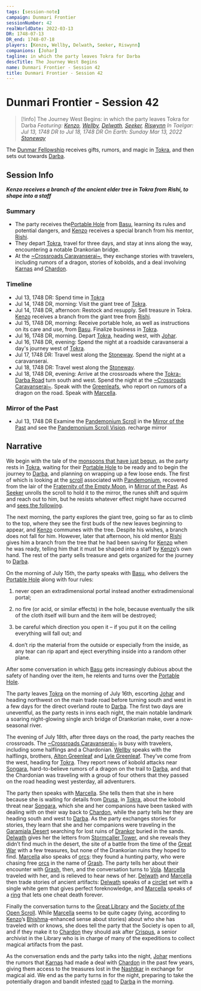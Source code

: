 ```yaml
---
tags: [session-note]
campaign: Dunmari Frontier
sessionNumber: 42
realWorldDate: 2022-03-13
DR: 1748-07-13
DR_end: 1748-07-18
players: [Kenzo, Wellby, Delwath, Seeker, Riswynn]
companions: [Johar]
tagline: in which the party leaves Tokra for Darba
descTitle: The Journey West Begins
name: Dunmari Frontier - Session 42
title: Dunmari Frontier - Session 42
---
```

# Dunmari Frontier - Session 42

>[!info] The Journey West Begins: in which the party leaves Tokra for Darba
> *Featuring: [Kenzo](<../../../people/pcs/dunmar-fellowship/kenzo.md>), [Wellby](<../../../people/pcs/dunmar-fellowship/wellby.md>), [Delwath](<../../../people/pcs/dunmar-fellowship/delwath.md>), [Seeker](<../../../people/pcs/dunmar-fellowship/seeker.md>), [Riswynn](<../../../people/pcs/dunmar-fellowship/riswynn.md>)*
> *In Taelgar: Jul 13, 1748 DR to Jul 18, 1748 DR*
> *On Earth: Sunday Mar 13, 2022*
> *[Stoneway](<../../../gazetteer/greater-dunmar/roads/stoneway.md>)*

The [Dunmar Fellowship](<../../../people/pcs/dunmar-fellowship/dunmar-fellowship.md>) receives gifts, rumors, and magic in [Tokra](<../../../gazetteer/greater-dunmar/realms/dunmar/central-dunmar/tokra/tokra.md>), and then sets out towards [Darba](<../../../gazetteer/greater-dunmar/realms/dunmar/coastal-dunmar/darba/darba.md>).
## Session Info

***Kenzo receives a branch of the ancient elder tree in Tokra from Rishi, to shape into a staff***
### Summary
- The party receives the[Portable Hole](<../treasure/portable-hole.md>) from [Basu](<../../../people/dunmari/basu.md>), learning its rules and potential dangers, and [Kenzo](<../../../people/pcs/dunmar-fellowship/kenzo.md>) receives a special branch from his mentor, [Rishi](<../../../people/dunmari/rishi.md>).
- They depart [Tokra](<../../../gazetteer/greater-dunmar/realms/dunmar/central-dunmar/tokra/tokra.md>), travel for three days, and stay at inns along the way, encountering a notable Drankorian bridge.
- At the [~Crossroads Caravanserai~](<../../../gazetteer/greater-dunmar/realms/dunmar/central-dunmar/crossroads-caravanserai.md>), they exchange stories with travelers, including rumors of a dragon, stories of kobolds, and a deal involving [Karnas](<../../../people/dunmari/nayan-karnas.md>) and [Chardon](<../../../gazetteer/west-coast/chardonian-empire/chardon/chardon.md>).

### Timeline
- Jul 13, 1748 DR: Spend time in [Tokra](<../../../gazetteer/greater-dunmar/realms/dunmar/central-dunmar/tokra/tokra.md>)
- Jul 14, 1748 DR, morning: Visit the giant tree of [Tokra](<../../../gazetteer/greater-dunmar/realms/dunmar/central-dunmar/tokra/tokra.md>).
- Jul 14, 1748 DR, afternoon: Restock and resupply. Sell treasure in Tokra. [Kenzo](<../../../people/pcs/dunmar-fellowship/kenzo.md>) receives a branch from the giant tree from [Rishi](<../../../people/dunmari/rishi.md>).
- Jul 15, 1748 DR, morning: Receive portable hole, as well as instructions on its care and use, from [Basu](<../../../people/dunmari/basu.md>). Finalize business in [Tokra](<../../../gazetteer/greater-dunmar/realms/dunmar/central-dunmar/tokra/tokra.md>). 
- Jul 16, 1748 DR, morning. Depart [Tokra](<../../../gazetteer/greater-dunmar/realms/dunmar/central-dunmar/tokra/tokra.md>), heading west, with [Johar](<../../../people/dunmari/johar.md>). 
- Jul 16, 1748 DR, evening: Spend the night at a roadside caravanserai a day's journey west of [Tokra](<../../../gazetteer/greater-dunmar/realms/dunmar/central-dunmar/tokra/tokra.md>).
- Jul 17, 1748 DR: Travel west along the [Stoneway](<../../../gazetteer/greater-dunmar/roads/stoneway.md>). Spend the night at a caravanserai.
- Jul 18, 1748 DR: Travel west along the [Stoneway](<../../../gazetteer/greater-dunmar/roads/stoneway.md>).
- Jul 18, 1748 DR, evening: Arrive at the crossroads where the [Tokra-Darba Road](<../../../gazetteer/greater-dunmar/roads/tokra-darba-road.md>) turn south and west.  Spend the night at the [~Crossroads Caravanserai~](<../../../gazetteer/greater-dunmar/realms/dunmar/central-dunmar/crossroads-caravanserai.md>). Speak with the [Greenleafs](<../../../groups/halfling-families/greenleafs.md>), who report on rumors of a dragon on the road. Speak with [Marcella](<../../../people/chardonians/marcella.md>). 

### Mirror of the Past
- Jul 13, 1748 DR Examine the [Pandemonium Scroll](<../treasure/pandemonium-scroll.md>) in the [Mirror of the Past](<../treasure/mirror-of-the-past.md>) and see the [Pandemonium Scroll Vision](<../mirror-visions/pandemonium-scroll-vision.md>). recharge mirror


## Narrative
We begin with the tale of the [monsoons that have just begun](<../tales-and-stories/the-dunmari-monsoon.md>), as the party rests in [Tokra](<../../../gazetteer/greater-dunmar/realms/dunmar/central-dunmar/tokra/tokra.md>), waiting for their [Portable Hole](<../treasure/portable-hole.md>) to be ready and to begin the journey to [Darba](<../../../gazetteer/greater-dunmar/realms/dunmar/coastal-dunmar/darba/darba.md>), and planning on wrapping up a few loose ends. The first of which is looking at the [scroll](<../treasure/pandemonium-scroll.md>) associated with [Pandemonium](<../../../cosmology/multiverse/spiritual-realms/other-realms/pandemonium.md>), recovered from the lair of the [Fraternity of the Empty Moon](<../../../groups/fraternity-of-the-empty-moon.md>), in [Mirror of the Past](<../treasure/mirror-of-the-past.md>). As [Seeker](<../../../people/pcs/dunmar-fellowship/seeker.md>) unrolls the scroll to hold it to the mirror, the runes shift and squirm and reach out to him, but he resists whatever effect might have occurred and [sees the following](<../mirror-visions/pandemonium-scroll-vision.md>).

The next morning, the party explores the giant tree, going so far as to climb to the top, where they see the first buds of the new leaves beginning to appear, and [Kenzo](<../../../people/pcs/dunmar-fellowship/kenzo.md>) communes with the tree. Despite his wishes, a branch does not fall for him. However, later that afternoon, his old mentor [Rishi](<../../../people/dunmari/rishi.md>) gives him a branch from the tree that he had been saving for [Kenzo](<../../../people/pcs/dunmar-fellowship/kenzo.md>) when he was ready, telling him that it must be shaped into a staff by [Kenzo](<../../../people/pcs/dunmar-fellowship/kenzo.md>)’s own hand. The rest of the party sells treasure and gets organized for the journey to [Darba](<../../../gazetteer/greater-dunmar/realms/dunmar/coastal-dunmar/darba/darba.md>).

On the morning of July 15th, the party speaks with [Basu](<../../../people/dunmari/basu.md>), who delivers the [Portable Hole](<../treasure/portable-hole.md>) along with four rules: 

1) never open an extradimensional portal instead another extradimensional portal; 

2) no fire (or acid, or similar effects) in the hole, because eventually the silk of the cloth itself will burn and the item will be destroyed; 

3) be careful which direction you open it – if you put it on the ceiling everything will fall out; and 

4) don’t rip the material from the outside or especially from the inside, as any tear can rip apart and eject everything inside into a random other plane. 

After some conversation in which [Basu](<../../../people/dunmari/basu.md>) gets increasingly dubious about the safety of handing over the item, he relents and turns over the [Portable Hole](<../treasure/portable-hole.md>). 

The party leaves [Tokra](<../../../gazetteer/greater-dunmar/realms/dunmar/central-dunmar/tokra/tokra.md>) on the morning of July 16th, escorting [Johar](<../../../people/dunmari/johar.md>) and heading northwest on the main trade road before turning south and west in a few days for the direct overland route to [Darba](<../../../gazetteer/greater-dunmar/realms/dunmar/coastal-dunmar/darba/darba.md>). The first two days are uneventful, as the party rests in inns each night, the main notable landmark a soaring night-glowing single arch bridge of Drankorian make, over a now-seasonal river.

The evening of July 18th, after three days on the road, the party reaches the crossroads. The [~Crossroads Caravanserai~](<../../../gazetteer/greater-dunmar/realms/dunmar/central-dunmar/crossroads-caravanserai.md>) is busy with travelers, including some halflings and a Chardonian. [Wellby](<../../../people/pcs/dunmar-fellowship/wellby.md>) speaks with the halflings, brothers, [Alton Greenleaf](<../../../people/halflings/alton-greenleaf.md>) and [Lyle Greenleaf](<../../../people/halflings/lyle-greenleaf.md>). They’ve come from the west, heading for [Tokra](<../../../gazetteer/greater-dunmar/realms/dunmar/central-dunmar/tokra/tokra.md>). They report news of kobold attacks near [Songara](<../../../gazetteer/greater-dunmar/realms/dunmar/central-dunmar/songara.md>), hard-to-believe rumors of a dragon on the trail to [Darba](<../../../gazetteer/greater-dunmar/realms/dunmar/coastal-dunmar/darba/darba.md>), and that the Chardonian was traveling with a group of four others that they passed on the road heading west yesterday, all adventurers.

The party then speaks with [Marcella](<../../../people/chardonians/marcella.md>). She tells them that she in here because she is waiting for details from [Drusa](<../../../people/chardonians/drusa.md>), in [Tokra](<../../../gazetteer/greater-dunmar/realms/dunmar/central-dunmar/tokra/tokra.md>), about the kobold threat near [Songara](<../../../gazetteer/greater-dunmar/realms/dunmar/central-dunmar/songara.md>), which she and her companions have been tasked with dealing with on their way back to [Chardon](<../../../gazetteer/west-coast/chardonian-empire/chardon/chardon.md>), while the party tells her they are heading south and west to [Darba](<../../../gazetteer/greater-dunmar/realms/dunmar/coastal-dunmar/darba/darba.md>). As the party exchanges stories for stories, they learn that she and her companions were traveling in the [Garamjala Desert](<../../../gazetteer/greater-dunmar/garamjala-plateau/garamjala-desert.md>) searching for lost ruins of [Drankor](<../../../history/drankorian-era/drankor.md>) buried in the sands. [Delwath](<../../../people/pcs/dunmar-fellowship/delwath.md>) gives her the letters from [Stormcaller Tower](<../../../gazetteer/greater-dunmar/dunmari-basin/stormcaller-tower.md>), and she reveals they didn’t find much in the desert, the site of a battle from the time of the [Great War](<../../../events/1500s/great-war.md>) with a few treasures, but none of the Drankorian ruins they hoped to find. [Marcella](<../../../people/chardonians/marcella.md>) also speaks of [orcs](<../../../species/children-of-the-embodied-gods/orcs/orcs.md>): they found a hunting party, who were chasing free [orcs](<../../../species/children-of-the-embodied-gods/orcs/orcs.md>) in the name of [Grash](<../../../people/other-nonhumans/grash.md>). The party tells her about their encounter with [Grash](<../../../people/other-nonhumans/grash.md>), then, and the conversation turns to [Vola](<../../../people/chardonians/vola.md>). [Marcella](<../../../people/chardonians/marcella.md>) traveled with her, and is relieved to hear news of her. [Delwath](<../../../people/pcs/dunmar-fellowship/delwath.md>) and [Marcella](<../../../people/chardonians/marcella.md>) then trade stories of ancient artifacts: [Delwath](<../../../people/pcs/dunmar-fellowship/delwath.md>) speaks of a [circlet](<../../../things/artifacts-of-power/circlet-of-foreknowledge.md>) set with a single white gem that gives perfect foreknowledge, and [Marcella](<../../../people/chardonians/marcella.md>) speaks of a [ring](<../../../things/artifacts-of-power/ring-of-undying.md>) that lets one cheat death forever. 

Finally the conversation turns to the [Great Library](<../../../gazetteer/west-coast/chardonian-empire/chardon/great-library.md>) and the [Society of the Open Scroll](<../../../groups/chardonian-organizations/society-of-the-open-scroll.md>). While [Marcella](<../../../people/chardonians/marcella.md>) seems to be quite cagey (lying, according to [Kenzo](<../../../people/pcs/dunmar-fellowship/kenzo.md>)’s [Bhishma](<../../../cosmology/gods/incorporeal-gods/dunmari-pantheon/bhishma.md>)-enhanced sense about stories) about who she has traveled with or knows, she does tell the party that the Society is open to all, and if they make it to [Chardon](<../../../gazetteer/west-coast/chardonian-empire/chardon/chardon.md>) they should ask after [Crispus](<../../../people/chardonians/crispus.md>), a senior archivist in the Library who is in charge of many of the expeditions to collect magical artifacts from the past. 

As the conversation ends and the party talks into the night, [Johar](<../../../people/dunmari/johar.md>) mentions the rumors that [Karnas](<../../../people/dunmari/nayan-karnas.md>) had made a deal with [Chardon](<../../../gazetteer/west-coast/chardonian-empire/chardon/chardon.md>) in the past few years, giving them access to the treasures lost in the [Nashtkar](<../../../gazetteer/greater-dunmar/dunmari-basin/nashtkar.md>) in exchange for magical aid. We end as the party turns in for the night, preparing to take the potentially dragon and bandit infested [road](<../../../gazetteer/greater-dunmar/roads/tokra-darba-road.md>) to [Darba](<../../../gazetteer/greater-dunmar/realms/dunmar/coastal-dunmar/darba/darba.md>) in the morning.
